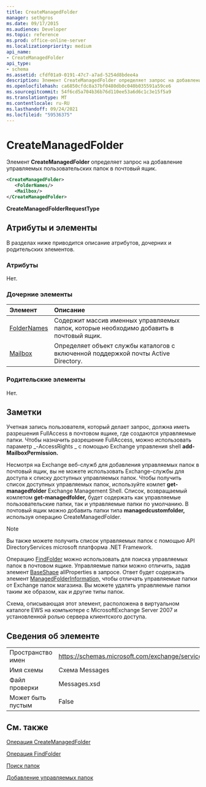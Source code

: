 ```yaml
---
title: CreateManagedFolder
manager: sethgros
ms.date: 09/17/2015
ms.audience: Developer
ms.topic: reference
ms.prod: office-online-server
ms.localizationpriority: medium
api_name:
- CreateManagedFolder
api_type:
- schema
ms.assetid: cfdf01a9-0191-47c7-a7ad-5254d8bdee4a
description: Элемент CreateManagedFolder определяет запрос на добавление управляемых пользовательских папок в почтовый ящик.
ms.openlocfilehash: ca6850cfdc8a37bf0480db0c040b035591a59ce6
ms.sourcegitcommit: 54f6cd5a704b36b76d110ee53a6d6c1c3e15f5a9
ms.translationtype: MT
ms.contentlocale: ru-RU
ms.lasthandoff: 09/24/2021
ms.locfileid: "59536375"
---
```

# <a name="createmanagedfolder"></a>CreateManagedFolder

Элемент **CreateManagedFolder** определяет запрос на добавление управляемых пользовательских папок в почтовый ящик. 
  
```xml
<CreateManagedFolder>
   <FolderNames/>
   <Mailbox/>
</CreateManagedFolder>
```

 **CreateManagedFolderRequestType**
## <a name="attributes-and-elements"></a>Атрибуты и элементы

В разделах ниже приводится описание атрибутов, дочерних и родительских элементов.
  
### <a name="attributes"></a>Атрибуты

Нет.
  
### <a name="child-elements"></a>Дочерние элементы

|**Элемент**|**Описание**|
|:-----|:-----|
|[FolderNames](foldernames.md) <br/> |Содержит массив именных управляемых папок, которые необходимо добавить в почтовый ящик.  <br/> |
|[Mailbox](mailbox.md) <br/> |Определяет объект службы каталогов с включенной поддержкой почты Active Directory.  <br/> |
   
### <a name="parent-elements"></a>Родительские элементы

Нет.
  
## <a name="remarks"></a>Заметки

Учетная запись пользователя, который делает запрос, должна иметь разрешения FullAccess в почтовом ящике, где создаются управляемые папки. Чтобы назначить разрешение FullAccess, можно использовать параметр _-AccessRights _ с помощью Exchange управления shell **add-MailboxPermission.** 
  
Несмотря на Exchange веб-служб для добавления управляемых папок в почтовый ящик, вы не можете использовать Exchange-службы для доступа к списку доступных управляемых папок. Чтобы получить список доступных управляемых папок, используйте комлет **get-managedfolder** Exchange Management Shell. Список, возвращаемый комлетом **get-managedfolder,** будет содержать как управляемые пользовательские папки, так и управляемые папки по умолчанию. В почтовый ящик можно добавить папки типа **managedcustomfolder,** используя операцию CreateManagedFolder. 
  
> [!NOTE]
> Вы также можете получить список управляемых папок с помощью API DirectoryServices microsoft платформа .NET Framework. 
  
Операцию [FindFolder](findfolder-operation.md) можно использовать для поиска управляемых папок в почтовом ящике. Управляемые папки можно отличить, задав элемент [BaseShape](baseshape.md) allProperties в запросе. Ответ будет содержать элемент [ManagedFolderInformation,](managedfolderinformation.md) чтобы отличать управляемые папки от Exchange папок магазина. Вы можете удалять управляемые папки таким же образом, как и другие типы папок. 
  
Схема, описывающая этот элемент, расположена в виртуальном каталоге EWS на компьютере с MicrosoftExchange Server 2007 и установленной ролью сервера клиентского доступа.
  
## <a name="element-information"></a>Сведения об элементе

|||
|:-----|:-----|
|Пространство имен  <br/> |https://schemas.microsoft.com/exchange/services/2006/messages  <br/> |
|Имя схемы  <br/> |Схема Messages  <br/> |
|Файл проверки  <br/> |Messages.xsd  <br/> |
|Может быть пустым  <br/> |False  <br/> |
   
## <a name="see-also"></a>См. также



[Операция CreateManagedFolder](createmanagedfolder-operation.md)
  
[Операция FindFolder](findfolder-operation.md)


[Поиск папок](https://msdn.microsoft.com/library/9124d868-017a-43f0-b915-5c0082cacec9%28Office.15%29.aspx)
  
[Добавление управляемых папок](https://msdn.microsoft.com/library/846658c6-7043-40fb-8439-19f97c2a967f%28Office.15%29.aspx)

